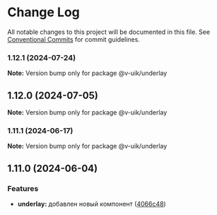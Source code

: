 # Change Log

All notable changes to this project will be documented in this file.
See [Conventional Commits](https://conventionalcommits.org) for commit guidelines.

### 1.12.1 (2024-07-24)

**Note:** Version bump only for package @v-uik/underlay





## 1.12.0 (2024-07-05)

**Note:** Version bump only for package @v-uik/underlay





### 1.11.1 (2024-06-17)

**Note:** Version bump only for package @v-uik/underlay





## 1.11.0 (2024-06-04)


### Features

* **underlay:** добавлен новый компонент ([4066c48](#))
